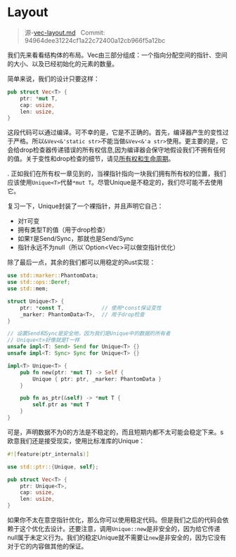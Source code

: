 # Layout

> 源-[vec-layout.md](https://github.com/rust-lang-nursery/nomicon/blob/master/src/vec-layout.md) &nbsp; Commit: 94964dee31224cf1a22c72400a12cb966f5a12bc

我们先来看看结构体的布局。Vec由三部分组成：一个指向分配空间的指针、空间的大小、以及已经初始化的元素的数量。

简单来说，我们的设计只要这样：

``` Rust
pub struct Vec<T> {
    ptr: *mut T,
    cap: usize,
    len: usize,
}
```

这段代码可以通过编译。可不幸的是，它是不正确的。首先，编译器产生的变性过于严格。所以`&Vev<&'static str>`不能当做`&Vev<&'a str>`使用。更主要的是，它会给drop检查器传递错误的所有权信息,因为编译器会保守地假设我们不拥有任何的值。关于变性和drop检查的细节，请见[所有权和生命周期](https://rustlang-cn.org/office/rust/advrust/ownership/ownership.html)。

.
正如我们在所有权一章见到的，当裸指针指向一块我们拥有所有权的位置，我们应该使用`Unique<T>`代替`*mut T`。尽管Unique是不稳定的，我们尽可能不去使用它。

复习一下，Unique封装了一个裸指针，并且声明它自己：

- 对`T`可变
- 拥有类型T的值（用于drop检查）
- 如果`T`是Send/Sync，那就也是Send/Sync
- 指针永远不为null（所以`Option<Vec<T>>可以做空指针优化）

除了最后一点，其余的我们都可以用稳定的Rust实现：

``` Rust
use std::marker::PhantomData;
use std::ops::Deref;
use std::mem;

struct Unique<T> {
    ptr: *const T,            // 使用*const保证变性  
    _marker: PhantomData<T>,  // 用于drop检查
}

// 设置Send和Sync是安全地，因为我们是Unique中的数据的所有者
// Unique<t>好像就是T一样
unsafe impl<T: Send> Send for Unique<T> {}
unsafe impl<T: Sync> Sync for Unique<T> {}

impl<T> Unique<T> {
    pub fn new(ptr: *mut T) -> Self {
        Unique { ptr: ptr, _marker: PhantomData }
    }

    pub fn as_ptr(&self) -> *mut T {
        self.ptr as *mut T
    }
}
```

可是，声明数据不为0的方法是不稳定的，而且短期内都不太可能会稳定下来。s欧意我们还是接受现实，使用比标准库的Unique：

``` Rust
#![feature(ptr_internals)]

use std::ptr::{Unique, self};

pub struct Vec<T> {
    ptr: Unique<T>,
    cap: usize,
    len: usize,
}
```

如果你不太在意空指针优化，那么你可以使用稳定代码。但是我们之后的代码会依赖于这个优化去设计。还要注意，调用`Unique::new`是非安全的，因为给它传递null属于未定义行为。我们的稳定Unique就不需要让`new`是非安全的，因为它没有对于它的内容做其他的保证。


